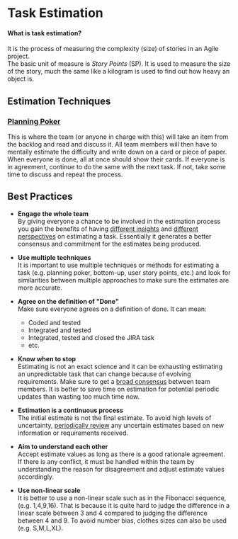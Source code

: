 # Task Estimation

#### What is task estimation?

It is the process of measuring the complexity (size) of stories in an Agile project.  
The basic unit of measure is *Story Points* (SP). It is used to measure the size of the story, much the same like a kilogram is used to find out how heavy an object is.

## Estimation Techniques

### <ins>Planning Poker</ins>

This is where the team (or anyone in charge with this) will take an item from the backlog and read and discuss it. All team members will then have to mentally estimate the difficulty and write down on a card or piece of paper. When everyone is done, all at once should show their cards. If everyone is in agreement, continue to do the same with the next task. If not, take some time to discuss and repeat the process.

## Best Practices

* **Engage the whole team**  
  By giving everyone a chance to be involved in the estimation process you gain the benefits of having <ins>different insights</ins> and <ins>different perspectives</ins> on estimating a task. Essentially it generates a better consensus and commitment for the estimates being produced.

* **Use multiple techniques**  
  It is important to use multiple techniques or methods for estimating a task (e.g. planning poker, bottom-up, user story points, etc.) and look for similarities between multiple approaches to make sure the estimates are more accurate.

* **Agree on the definition of "Done"**  
  Make sure everyone agrees on a definition of done. It can mean:  
  * Coded and tested
  * Integrated and tested
  * Integrated, tested and closed the JIRA task
  * etc.

* **Know when to stop**  
  Estimating is not an exact science and it can be exhausting estimating an unpredictable task that can change because of evolving requirements. Make sure to get a <ins>broad consensus</ins> between team members. It is better to save time on estimation for potential periodic updates than wasting too much time now.

* **Estimation is a continuous process**  
  The initial estimate is not the final estimate. To avoid high levels of uncertainty, <ins>periodically review</ins> any uncertain estimates based on new information or requirements received.

* **Aim to understand each other**  
  Accept estimate values as long as there is a good rationale agreement. If there is any conflict, it must be handled within the team by understanding the reason for disagreement and adjust estimate values accordingly.

* **Use non-linear scale**  
  It is better to use a non-linear scale such as in the Fibonacci sequence, (e.g. 1,4,9,16). That is because it is quite hard to judge the difference in a linear scale between 3 and 4 compared to judging the difference between  4 and 9. To avoid number bias, clothes sizes can also be used (e.g. S,M,L,XL).
